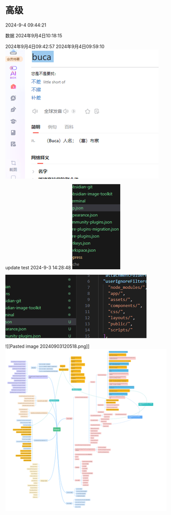 # 高级

2024-9-4 09:44:21

数据
2024年9月4日10:18:15

2024年9月4日09:42:57
2024年9月4日09:59:10
![](Pasted%20image%2020240904095904.png)

update test 2024-9-3 14:28:48
![](Pasted%20image%2020240903120712.png)

![](Pasted%20image%2020240903120658.png)

![[Pasted image 20240903120518.png]]
![ssdf](1.png)
